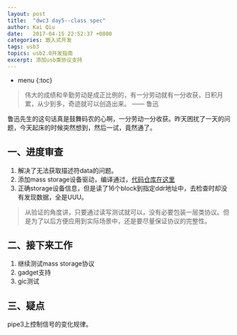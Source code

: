 ```yaml
---
layout: post
title:  "dwc3 day5--class spec"
author: Kai Qiu
date:   2017-04-15 22:52:37 +0800
categories: 嵌入式开发
tags: usb3
topics: usb2.0开发指南 
excerpt: 添加usb类协议支持
---
```


* menu
{:toc}

> 伟大的成绩和辛勤劳动是成正比例的，有一分劳动就有一分收获，日积月累，从少到多，奇迹就可以创造出来。 —— 鲁迅

鲁迅先生的这句话真是鼓舞码农的心啊，一分劳动一分收获。昨天困扰了一天的问题，今天起床的时候突然想到，然后一试，竟然通了。

## 一、进度审查

1. 解决了无法获取描述符data的问题。
2. 添加mass storage设备驱动，编译通过，[代码仓库在这里](https://github.com/abcamus/dwc3-portable)
3. 正确storage设备信息，但是读了16个block到指定ddr地址中，去检查时却没有发现数据，全是UUU。

> 从验证的角度讲，只要通过读写测试就可以，没有必要包装一层类协议。但是为了以后方便应用到实际场景中，还是要尽量保证协议的完整性。

## 二、接下来工作

1. 继续测试mass storage协议
2. gadget支持
3. gic测试

## 三、疑点

pipe3上控制信号的变化规律。

